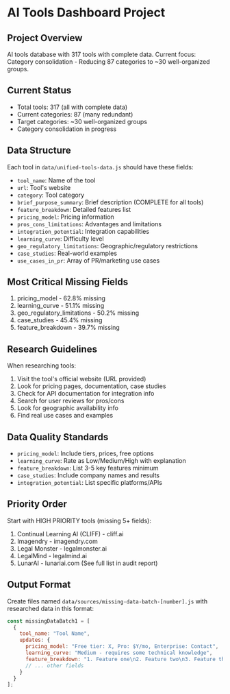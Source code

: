 # AI Tools Dashboard Project

## Project Overview
AI tools database with 317 tools with complete data. Current focus: Category consolidation - Reducing 87 categories to ~30 well-organized groups.

## Current Status
- Total tools: 317 (all with complete data)
- Current categories: 87 (many redundant)
- Target categories: ~30 well-organized groups
- Category consolidation in progress

## Data Structure
Each tool in `data/unified-tools-data.js` should have these fields:
- `tool_name`: Name of the tool
- `url`: Tool's website
- `category`: Tool category
- `brief_purpose_summary`: Brief description (COMPLETE for all tools)
- `feature_breakdown`: Detailed features list
- `pricing_model`: Pricing information
- `pros_cons_limitations`: Advantages and limitations
- `integration_potential`: Integration capabilities
- `learning_curve`: Difficulty level
- `geo_regulatory_limitations`: Geographic/regulatory restrictions
- `case_studies`: Real-world examples
- `use_cases_in_pr`: Array of PR/marketing use cases

## Most Critical Missing Fields
1. pricing_model - 62.8% missing
2. learning_curve - 51.1% missing
3. geo_regulatory_limitations - 50.2% missing
4. case_studies - 45.4% missing
5. feature_breakdown - 39.7% missing

## Research Guidelines
When researching tools:
1. Visit the tool's official website (URL provided)
2. Look for pricing pages, documentation, case studies
3. Check for API documentation for integration info
4. Search for user reviews for pros/cons
5. Look for geographic availability info
6. Find real use cases and examples

## Data Quality Standards
- `pricing_model`: Include tiers, prices, free options
- `learning_curve`: Rate as Low/Medium/High with explanation
- `feature_breakdown`: List 3-5 key features minimum
- `case_studies`: Include company names and results
- `integration_potential`: List specific platforms/APIs

## Priority Order
Start with HIGH PRIORITY tools (missing 5+ fields):
1. Continual Learning AI (CLIFF) - cliff.ai
2. Imagendry - imagendry.com
3. Legal Monster - legalmonster.ai
4. LegalMind - legalmind.ai
5. LunarAI - lunariai.com
(See full list in audit report)

## Output Format
Create files named `data/sources/missing-data-batch-[number].js` with researched data in this format:

```javascript
const missingDataBatch1 = [
  {
    tool_name: "Tool Name",
    updates: {
      pricing_model: "Free tier: X, Pro: $Y/mo, Enterprise: Contact",
      learning_curve: "Medium - requires some technical knowledge",
      feature_breakdown: "1. Feature one\n2. Feature two\n3. Feature three",
      // ... other fields
    }
  }
];
```